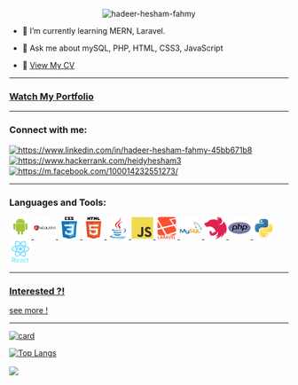 <p align="center"> <img src="https://komarev.com/ghpvc/?username=hadeer-hesham-fahmy&label=Profile%20views&color=0e75b6&style=flat" alt="hadeer-hesham-fahmy" /> </p>

- 🌱 I’m currently learning MERN, Laravel.

- 💬 Ask me about mySQL, PHP, HTML, CSS3, JavaScript

- 📄 <a href= "full stack developer.docx"  > View My CV </a>

<hr>


<!-- Add the video below -->

[<h3>Watch My Portfolio</h3>](https://drive.google.com/file/d/1MH36kO-K_4OU7wTL2csSBGxfKG2EOb9H/view?usp=sharing)


<hr>

<h3 align="left">Connect with me:</h3>
<p align="left">
<a href="https://linkedin.com/in/https://www.linkedin.com/in/hadeer-hesham-fahmy-45bb671b8" target="blank"><img align="center" src="https://raw.githubusercontent.com/rahuldkjain/github-profile-readme-generator/master/src/images/icons/Social/linked-in-alt.svg" alt="https://www.linkedin.com/in/hadeer-hesham-fahmy-45bb671b8" height="30" width="40" /></a><a href="https://www.hackerrank.com/heidyhesham3" target="blank"><img align="center" src="https://raw.githubusercontent.com/rahuldkjain/github-profile-readme-generator/master/src/images/icons/Social/hackerrank.svg" alt="https://www.hackerrank.com/heidyhesham3" height="30" width="40" /></a><a href="https://m.facebook.com/100014232551273/" target="blank"><img align="center" src="https://raw.githubusercontent.com/rahuldkjain/github-profile-readme-generator/master/src/images/icons/Social/facebook.svg" alt="https://m.facebook.com/100014232551273/" height="30" width="40" /></a>
<a
</p>

<hr>

<h3 align="left">Languages and Tools:</h3>

<p align="left"> <a href="https://developer.android.com" target="_blank" rel="noreferrer"> <img src="https://raw.githubusercontent.com/devicons/devicon/master/icons/android/android-original-wordmark.svg" alt="android" width="40" height="40"/> </a> <a href="https://angular.io" target="_blank" rel="noreferrer"> <img src="https://raw.githubusercontent.com/devicons/devicon/master/icons/angularjs/angularjs-original-wordmark.svg" alt="angularjs" width="40" height="40"/> </a> <a href="https://www.w3schools.com/css/" target="_blank" rel="noreferrer"> <img src="https://raw.githubusercontent.com/devicons/devicon/master/icons/css3/css3-original-wordmark.svg" alt="css3" width="40" height="40"/> </a> <a href="https://www.w3.org/html/" target="_blank" rel="noreferrer"> <img src="https://raw.githubusercontent.com/devicons/devicon/master/icons/html5/html5-original-wordmark.svg" alt="html5" width="40" height="40"/> </a> <a href="https://www.java.com" target="_blank" rel="noreferrer"> <img src="https://raw.githubusercontent.com/devicons/devicon/master/icons/java/java-original.svg" alt="java" width="40" height="40"/> </a> <a href="https://developer.mozilla.org/en-US/docs/Web/JavaScript" target="_blank" rel="noreferrer"> <img src="https://raw.githubusercontent.com/devicons/devicon/master/icons/javascript/javascript-original.svg" alt="javascript" width="40" height="40"/> </a> <a href="https://laravel.com/" target="_blank" rel="noreferrer"> 
<img src="https://raw.githubusercontent.com/devicons/devicon/master/icons/laravel/laravel-plain-wordmark.svg" alt="laravel" width="40" height="40"/> </a> 
<a href="https://www.mysql.com/" target="_blank" rel="noreferrer"> <img src="https://raw.githubusercontent.com/devicons/devicon/master/icons/mysql/mysql-original-wordmark.svg" alt="mysql" width="40" height="40"/> </a> <a href="https://nestjs.com/" target="_blank" rel="noreferrer"> <img src="https://raw.githubusercontent.com/devicons/devicon/master/icons/nestjs/nestjs-plain.svg" alt="nestjs" width="40" height="40"/> </a> <a href="https://www.php.net" target="_blank" rel="noreferrer"> <img src="https://raw.githubusercontent.com/devicons/devicon/master/icons/php/php-original.svg" alt="php" width="40" height="40"/> </a> <a href="https://www.python.org" target="_blank" rel="noreferrer"> <img src="https://raw.githubusercontent.com/devicons/devicon/master/icons/python/python-original.svg" alt="python" width="40" height="40"/> </a> <a href="https://reactjs.org/" target="_blank" rel="noreferrer"> <img src="https://raw.githubusercontent.com/devicons/devicon/master/icons/react/react-original-wordmark.svg" alt="react" width="40" height="40"/> </a> <a href="https://redux.js.org" target="_blank" rel="noreferrer"> </p>



<hr>
<span><h3 align="left">Interested ?!</h3><a href="https://github.com/Hadeer-Hesham-Fahmy/Hadeer-Hesham-Fahmy/tree/main/My%20Certificates">see more !</a></span>

<hr>


[![card](https://github-readme-stats.vercel.app/api?username=hadeer-hesham-fahmy&theme=github_dark)](https://github.com/iuricode/)


[![Top Langs](https://github-readme-stats.vercel.app/api/top-langs/?username=hadeer-hesham-fahmy&theme=github_dark)](https://github.com/anuraghazra/github-readme-stats)

<a href="https://github.com/anuraghazra/github-readme-stats">
  <img align="center" src="https://github-readme-stats.vercel.app/api/pin/?username=hadeer-hesham-fahmy&repo=github-readme-stats&theme=github_dark" />
</a>

